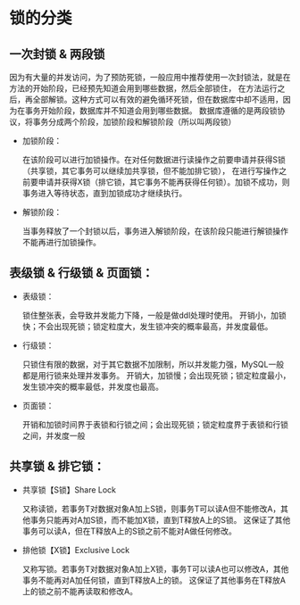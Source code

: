 # 锁的分类
## 一次封锁 & 两段锁
因为有大量的并发访问，为了预防死锁，一般应用中推荐使用一次封锁法，就是在方法的开始阶段，已经预先知道会用到哪些数据，然后全部锁住，
在方法运行之后，再全部解锁。这种方式可以有效的避免循环死锁，但在数据库中却不适用，因为在事务开始阶段，数据库并不知道会用到哪些数据。
数据库遵循的是两段锁协议，将事务分成两个阶段，加锁阶段和解锁阶段（所以叫两段锁）
- 加锁阶段：

    在该阶段可以进行加锁操作。在对任何数据进行读操作之前要申请并获得S锁（共享锁，其它事务可以继续加共享锁，但不能加排它锁），
    在进行写操作之前要申请并获得X锁（排它锁，其它事务不能再获得任何锁）。加锁不成功，则事务进入等待状态，直到加锁成功才继续执行。
- 解锁阶段：

    当事务释放了一个封锁以后，事务进入解锁阶段，在该阶段只能进行解锁操作不能再进行加锁操作。

## 表级锁 & 行级锁 & 页面锁：
- 表级锁：
    
    锁住整张表，会导致并发能力下降，一般是做ddl处理时使用。
    开销小，加锁快；不会出现死锁；锁定粒度大，发生锁冲突的概率最高，并发度最低。
- 行级锁：

    只锁住有限的数据，对于其它数据不加限制，所以并发能力强，MySQL一般都是用行锁来处理并发事务。
    开销大，加锁慢；会出现死锁；锁定粒度最小，发生锁冲突的概率最低，并发度也最高。
- 页面锁：

    开销和加锁时间界于表锁和行锁之间；会出现死锁；锁定粒度界于表锁和行锁之间，并发度一般
## 共享锁 & 排它锁：
- 共享锁【S锁】Share Lock

    又称读锁，若事务T对数据对象A加上S锁，则事务T可以读A但不能修改A，其他事务只能再对A加S锁，而不能加X锁，直到T释放A上的S锁。
    这保证了其他事务可以读A，但在T释放A上的S锁之前不能对A做任何修改。
- 排他锁【X锁】Exclusive Lock

    又称写锁。若事务T对数据对象A加上X锁，事务T可以读A也可以修改A，其他事务不能再对A加任何锁，直到T释放A上的锁。
    这保证了其他事务在T释放A上的锁之前不能再读取和修改A。